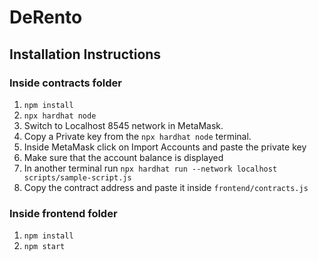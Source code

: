 # DeRento
## Installation Instructions

### Inside contracts folder 
1. `npm install`
2. `npx hardhat node`
3. Switch to Localhost 8545 network in MetaMask.
4. Copy a Private key from the `npx hardhat node` terminal.
5. Inside MetaMask click on Import Accounts and paste the private key
6. Make sure that the account balance is displayed
7. In another terminal run `npx hardhat run --network localhost scripts/sample-script.js`
8. Copy the contract address and paste it inside `frontend/contracts.js`

### Inside frontend folder
1. `npm install`
2. `npm start`
